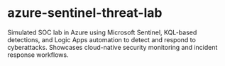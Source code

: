 # azure-sentinel-threat-lab
Simulated SOC lab in Azure using Microsoft Sentinel, KQL-based detections, and Logic Apps automation to detect and respond to cyberattacks. Showcases cloud-native security monitoring and incident response workflows.
